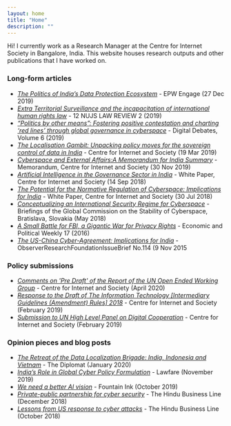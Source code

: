 ```yaml
---
layout: home
title: "Home"
description: ""
---
```


Hi! I currently work as a Research Manager at the Centre for Internet Society in Bangalore, India. This website houses research outputs and other publications that I have worked on.

### Long-form articles

- [*The Politics of India’s Data Protection Ecosystem*](https://www.epw.in/engage/article/politics-indias-data-protection-ecosystem) - EPW Engage (27 Dec 2019)
- [*Extra Territorial Surveillance and the incapacitation of international human rights law​*](https://cis-india.org/internet-governance/extra-territorial-surveillance-and-the-incapacitation-of-human-rights) - 12 NUJS LAW REVIEW 2 (2019)
- [*“Politics by other means”: Fostering positive contestation and charting ‘red lines’ through global governance in cyberspace*](https://www.orfonline.org/expert-speak/politics-by-other-means-fostering-positive-contestation-and-charting-red-lines-through-global-governance-in-cyberspace-56811/) - Digital Debates, Volume 6 (2019)
- [*The Localisation Gambit: Unpacking policy moves for the sovereign control of data in India*](https://cis-india.org/internet-governance/blog/the-localisation-gambit-unpacking-policy-moves-for-the-sovereign-control-of-data-in-india) - Centre for Internet and Society (19 Mar 2019)
- [*Cyberspace and External Affairs:A Memorandum for India Summary*](https://cis-india.org/internet-governance/blog/arindrajit-basu-and-elonnai-hickok-november-30-2018-cyberspace-and-external-affairs) - Memorandum, Centre for Internet and Society (30 Nov 2019)
- [*Artificial Intelligence in the Governance Sector in India*](https://cis-india.org/internet-governance/blog/artificial-intelligence-in-the-governance-sector-in-india) - White Paper, Centre for Internet and Society (14 Sep 2018)
- [*The Potential for the Normative Regulation of Cyberspace: Implications for India*](https://cis-india.org/internet-governance/blog/the-potential-for-the-normative-regulation-of-cyberspace-implications-for-india) - White Paper, Centre for Internet and Society (30 Jul 2018)
- [*Conceptualizing an International Security Regime for Cyberspace*](https://cis-india.org/internet-governance/blog/conceptualizing-an-international-security-regime-for-cyberspace) - Briefings of the Global Commission on the Stability of Cyberspace, Bratislava, Slovakia (May 2018)
- [*A Small Battle for FBI, a Gigantic War for Privacy Rights*](https://www.epw.in/journal/2016/17/commentary/small-battle-fbi-gigantic-war-privacy-rights.html) - Economic and Political Weekly 17 (2016)
- [*The US-China Cyber-Agreement: Implications for India*](https://www.orfonline.org/wp-content/uploads/2015/12/ORFIssueBrief_114.pdf) - ObserverResearchFoundationIssueBrief No.114 (9 Nov 2015

### Policy submissions
- [*Comments on 'Pre Draft' of the Report of the UN Open Ended Working Group*]() - Centre for Internet and Society (April 2020)
- [*Response to the Draft of The Information Technology [Intermediary Guidelines (Amendment) Rules] 2018*]() - Centre for Internet and Society (February 2019)
- [*Submission to UN High Level Panel on Digital Cooperation*]() - Centre for Internet and Society (February 2019)

### Opinion pieces and blog posts
- [*The Retreat of the Data Localization Brigade: India, Indonesia and Vietnam*](https://thediplomat.com/2020/01/the-retreat-of-the-data-localization-brigade-india-indonesia-and-vietnam/) - The Diplomat (January 2020)
- [*India’s Role in Global Cyber Policy Formulation*](https://www.lawfareblog.com/indias-role-global-cyber-policy-formulation) - Lawfare (November 2019)
- [*We need a better AI vision*](https://cis-india.org/internet-governance/blog/fountain-ink-october-12-2019-arindrajit-basu-we-need-a-better-ai-vision) - Fountain Ink (October 2019)
- [*Private-public partnership for cyber security*](https://www.thehindubusinessline.com/opinion/private-public-partnership-for-cyber-security/article25821899.ece) - The Hindu Business Line (December 2018)
- [*Lessons from US response to cyber attacks*](https://www.thehindubusinessline.com/opinion/lessons-from-us-response-to-cyber-attacks-ep/article25372326.ece) - The Hindu Business Line (October 2018)
